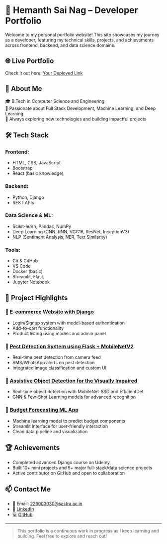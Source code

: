 # 💼 Hemanth Sai Nag – Developer Portfolio

Welcome to my personal portfolio website! This site showcases my journey as a developer, featuring my technical skills, projects, and achievements across frontend, backend, and data science domains.

## 🌐 Live Portfolio

Check it out here: [Your Deployed Link]()

## 📌 About Me

🎓 B.Tech in Computer Science and Engineering  
🔭 Passionate about Full Stack Development, Machine Learning, and Deep Learning  
🚀 Always exploring new technologies and building impactful projects  

## 🛠️ Tech Stack

### Frontend:
- HTML, CSS, JavaScript
- Bootstrap
- React (basic knowledge)

### Backend:
- Python, Django
- REST APIs

### Data Science & ML:
- Scikit-learn, Pandas, NumPy
- Deep Learning (CNN, RNN, VGG16, ResNet, InceptionV3)
- NLP (Sentiment Analysis, NER, Text Similarity)

### Tools:
- Git & GitHub
- VS Code
- Docker (basic)
- Streamlit, Flask
- Jupyter Notebook

## 📂 Project Highlights

### 🔹 [E-commerce Website with Django](#)
- Login/Signup system with model-based authentication
- Add-to-cart functionality
- Product listing using models and admin panel

### 🔹 [Pest Detection System using Flask + MobileNetV2](#)
- Real-time pest detection from camera feed
- SMS/WhatsApp alerts on pest detection
- Integrated image classification and custom UI

### 🔹 [Assistive Object Detection for the Visually Impaired](#)
- Real-time object detection with MobileNet-SSD and EfficientDet
- GNN & Few-Shot Learning models for advanced recognition

### 🔹 [Budget Forecasting ML App](#)
- Machine learning model to predict budget components
- Streamlit interface for user-friendly interaction
- Clean data pipeline and visualization

## 🏆 Achievements

- Completed advanced Django course on Udemy
- Built 10+ mini projects and 5+ major full-stack/data science projects
- Active contributor on GitHub and open to collaboration

## 📫 Contact Me

- 📧 Email: 226003030@sastra.ac.in  
- 🔗 [LinkedIn](https://www.linkedin.com/in/hemanth-sai-nag)  
- 💻 [GitHub](https://github.com/Hemanth11062005)

---

> This portfolio is a continuous work in progress as I keep learning and building. Feel free to explore and reach out!
